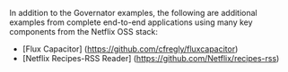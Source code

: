 In addition to the Governator examples, the following are additional examples from complete end-to-end applications using many key components from the Netflix OSS stack:
* [Flux Capacitor] (https://github.com/cfregly/fluxcapacitor)
* [Netflix Recipes-RSS Reader] (https://github.com/Netflix/recipes-rss)